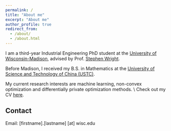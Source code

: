 ```yaml
---
permalink: /
title: "About me"
excerpt: "About me"
author_profile: true
redirect_from:
  - /about/
  - /about.html
---
```


I am a third-year Industrial Engineering PhD student at the [University of Wisconsin-Madison](https://www.wisc.edu/), advised by Prof. [Stephen Wright](http://pages.cs.wisc.edu/~swright/).

Before Madison, I received my B.S. in Mathematics at the [University of Science and Technology of China (USTC)](https://en.ustc.edu.cn/).

My current research interests are machine learning, non-convex optimization and differentially private optimization methods. \\
Check out my CV [here](/resume/resume.pdf).

## Contact

Email: [firstname].[lastname] [at] wisc.edu
